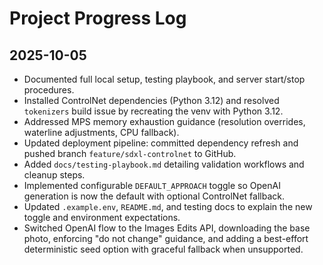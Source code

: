 # Project Progress Log

## 2025-10-05
- Documented full local setup, testing playbook, and server start/stop procedures.
- Installed ControlNet dependencies (Python 3.12) and resolved `tokenizers` build issue by recreating the venv with Python 3.12.
- Addressed MPS memory exhaustion guidance (resolution overrides, waterline adjustments, CPU fallback).
- Updated deployment pipeline: committed dependency refresh and pushed branch `feature/sdxl-controlnet` to GitHub.
- Added `docs/testing-playbook.md` detailing validation workflows and cleanup steps.
- Implemented configurable `DEFAULT_APPROACH` toggle so OpenAI generation is now the default with optional ControlNet fallback.
- Updated `.example.env`, `README.md`, and testing docs to explain the new toggle and environment expectations.
- Switched OpenAI flow to the Images Edits API, downloading the base photo, enforcing "do not change" guidance, and adding a best-effort deterministic seed option with graceful fallback when unsupported.
